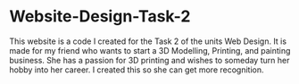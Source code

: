 # Website-Design-Task-2
 This website is a code I created for the Task 2 of the units Web Design. It is made for my friend who wants to start a 3D Modelling, Printing, and painting business. She has a passion for 3D printing and wishes to someday turn her hobby into her career. I created this so she can get more recognition.

